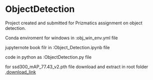 # ObjectDetection
Project created and submitted for Prizmatics assignment on object detection.

Conda enviroment for windows in :obj_win_env.yml file

jupyternote book filr in :Object_Detection.ipynb file 

code in python as :ObjectDetection.py file 

for ssd300_mAP_77.43_v2.pth file download and extract in root folder ,[download_link](https://drive.google.com/open?id=1FdWWfmMR8xE7dd8WraRaf_gev8-BdECP) 
